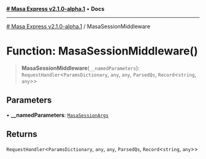 [**# Masa Express v2.1.0-alpha.1**](../README.md) • **Docs**

***

[# Masa Express v2.1.0-alpha.1](../globals.md) / MasaSessionMiddleware

# Function: MasaSessionMiddleware()

> **MasaSessionMiddleware**(`__namedParameters`): `RequestHandler`\<`ParamsDictionary`, `any`, `any`, `ParsedQs`, `Record`\<`string`, `any`\>\>

## Parameters

• **\_\_namedParameters**: [`MasaSessionArgs`](../interfaces/MasaSessionArgs.md)

## Returns

`RequestHandler`\<`ParamsDictionary`, `any`, `any`, `ParsedQs`, `Record`\<`string`, `any`\>\>
